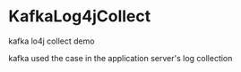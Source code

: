 # KafkaLog4jCollect
kafka lo4j collect demo 

kafka used the case in the application server's log collection
